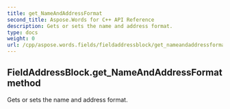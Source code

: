 ```yaml
---
title: get_NameAndAddressFormat
second_title: Aspose.Words for C++ API Reference
description: Gets or sets the name and address format. 
type: docs
weight: 0
url: /cpp/aspose.words.fields/fieldaddressblock/get_nameandaddressformat/
---
```

## FieldAddressBlock.get_NameAndAddressFormat method


Gets or sets the name and address format.

